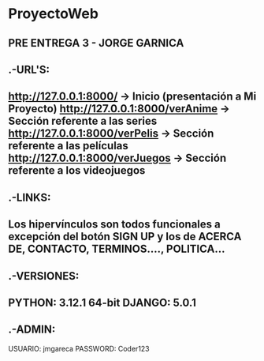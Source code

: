 # ProyectoWeb
PRE ENTREGA 3 - JORGE GARNICA
-----------------------------------------------------------------------
.-URL'S:
---------
http://127.0.0.1:8000/ -> Inicio (presentación a Mi Proyecto)
http://127.0.0.1:8000/verAnime -> Sección referente a las series
http://127.0.0.1:8000/verPelis -> Sección referente a las películas
http://127.0.0.1:8000/verJuegos -> Sección referente a los videojuegos
-----------------------------------------------------------------------
.-LINKS:
---------
Los hipervínculos son todos funcionales a excepción del botón SIGN UP y los de ACERCA DE, CONTACTO, TERMINOS...., POLITICA...
-----------------------------------------------------------------------
.-VERSIONES:
------------
PYTHON: 3.12.1 64-bit
DJANGO: 5.0.1
-----------------------------------------------------------------------
.-ADMIN:
------------
USUARIO: jmgareca
PASSWORD: Coder123
